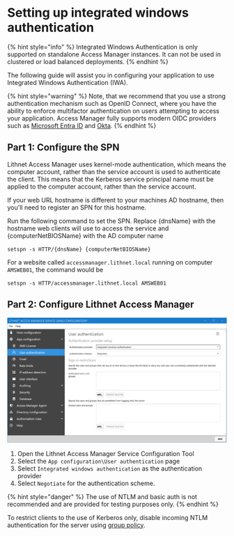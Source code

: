 # Setting up integrated windows authentication
{% hint style="info" %}
Integrated Windows Authentication is only supported on standalone Access Manager instances. It can not be used in clustered or load balanced deployments.
{% endhint %}

The following guide will assist you in configuring your application to use Integrated Windows Authentication (IWA).

{% hint style="warning" %}
Note, that we recommend that you use a strong authentication mechanism such as OpenID Connect, where you have the ability to enforce multifactor authentication on users attempting to access your application. Access Manager fully supports modern OIDC providers such as [Microsoft Entra ID](setting-up-authentication-with-azure-ad.md) and [Okta](setting-up-authentication-with-okta.md).
{% endhint %}


## Part 1: Configure the SPN

Lithnet Access Manager uses kernel-mode authentication, which means the computer account, rather than the service account is used to authenticate the client. This means that the Kerberos service principal name must be applied to the computer account, rather than the service account.

If your web URL hostname is different to your machines AD hostname, then you'll need to register an SPN for this hostname.

Run the following command to set the SPN. Replace {dnsName} with the hostname web clients will use to access the service and {computerNetBIOSName} with the AD computer name

```
setspn -s HTTP/{dnsName} {computerNetBIOSName}
```

For a website called `accessmanager.lithnet.local` running on computer `AMSWEB01`, the command would be

```
setspn -s HTTP/accessmanager.lithnet.local AMSWEB01
```

## Part 2: Configure Lithnet Access Manager

![!](../../images/ui-page-authentication-iwa.png)

1. Open the Lithnet Access Manager Service Configuration Tool
2. Select the `App configuration\User authentication` page
3. Select `Integrated windows authentication` as the authentication provider
4. Select `Negotiate` for the authentication scheme.

{% hint style="danger" %}
The use of NTLM and basic auth is not recommended and are provided for testing purposes only.
{% endhint %}

To restrict clients to the use of Kerberos only, disable incoming NTLM authentication for the server using [group policy](https://docs.microsoft.com/en-us/windows/security/threat-protection/security-policy-settings/network-security-restrict-ntlm-incoming-ntlm-traffic).

